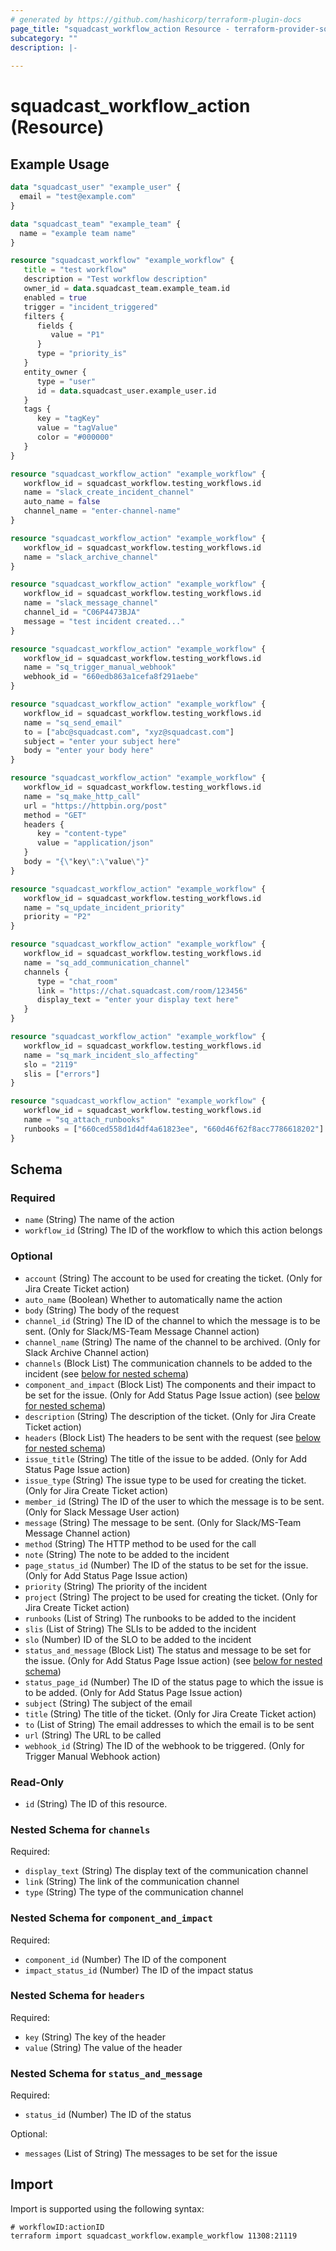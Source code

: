 ```yaml
---
# generated by https://github.com/hashicorp/terraform-plugin-docs
page_title: "squadcast_workflow_action Resource - terraform-provider-squadcast"
subcategory: ""
description: |-
  
---
```


# squadcast_workflow_action (Resource)



## Example Usage

```terraform
data "squadcast_user" "example_user" {
  email = "test@example.com"
}

data "squadcast_team" "example_team" {
  name = "example team name"
}

resource "squadcast_workflow" "example_workflow" {
   title = "test workflow"
   description = "Test workflow description"
   owner_id = data.squadcast_team.example_team.id
   enabled = true
   trigger = "incident_triggered"
   filters {
      fields {
         value = "P1"
      }
      type = "priority_is"
   }
   entity_owner {
      type = "user" 
      id = data.squadcast_user.example_user.id
   }
   tags {
      key = "tagKey"
      value = "tagValue"
      color = "#000000"
   }
}

resource "squadcast_workflow_action" "example_workflow" {
   workflow_id = squadcast_workflow.testing_workflows.id
   name = "slack_create_incident_channel" 
   auto_name = false
   channel_name = "enter-channel-name"
}

resource "squadcast_workflow_action" "example_workflow" {
   workflow_id = squadcast_workflow.testing_workflows.id
   name = "slack_archive_channel" 
}

resource "squadcast_workflow_action" "example_workflow" {
   workflow_id = squadcast_workflow.testing_workflows.id
   name = "slack_message_channel"
   channel_id = "C06P4473BJA"
   message = "test incident created..."
}

resource "squadcast_workflow_action" "example_workflow" {
   workflow_id = squadcast_workflow.testing_workflows.id
   name = "sq_trigger_manual_webhook" 
   webhook_id = "660edb863a1cefa8f291aebe"
}

resource "squadcast_workflow_action" "example_workflow" {
   workflow_id = squadcast_workflow.testing_workflows.id
   name = "sq_send_email"
   to = ["abc@squadcast.com", "xyz@squadcast.com"]
   subject = "enter your subject here"
   body = "enter your body here"
}

resource "squadcast_workflow_action" "example_workflow" {
   workflow_id = squadcast_workflow.testing_workflows.id
   name = "sq_make_http_call"
   url = "https://httpbin.org/post"
   method = "GET"
   headers {
      key = "content-type"
      value = "application/json"
   }
   body = "{\"key\":\"value\"}"
}

resource "squadcast_workflow_action" "example_workflow" {
   workflow_id = squadcast_workflow.testing_workflows.id
   name = "sq_update_incident_priority"
   priority = "P2"
}

resource "squadcast_workflow_action" "example_workflow" {
   workflow_id = squadcast_workflow.testing_workflows.id
   name = "sq_add_communication_channel"
   channels {
      type = "chat_room"
      link = "https://chat.squadcast.com/room/123456"
      display_text = "enter your display text here"
   }
}

resource "squadcast_workflow_action" "example_workflow" {
   workflow_id = squadcast_workflow.testing_workflows.id
   name = "sq_mark_incident_slo_affecting"
   slo = "2119"
   slis = ["errors"]
}

resource "squadcast_workflow_action" "example_workflow" {
   workflow_id = squadcast_workflow.testing_workflows.id
   name = "sq_attach_runbooks"
   runbooks = ["660ced558d1d4df4a61823ee", "660d46f62f8acc7786618202"]
}
```

<!-- schema generated by tfplugindocs -->
## Schema

### Required

- `name` (String) The name of the action
- `workflow_id` (String) The ID of the workflow to which this action belongs

### Optional

- `account` (String) The account to be used for creating the ticket. (Only for Jira Create Ticket action)
- `auto_name` (Boolean) Whether to automatically name the action
- `body` (String) The body of the request
- `channel_id` (String) The ID of the channel to which the message is to be sent. (Only for Slack/MS-Team Message Channel action)
- `channel_name` (String) The name of the channel to be archived. (Only for Slack Archive Channel action)
- `channels` (Block List) The communication channels to be added to the incident (see [below for nested schema](#nestedblock--channels))
- `component_and_impact` (Block List) The components and their impact to be set for the issue. (Only for Add Status Page Issue action) (see [below for nested schema](#nestedblock--component_and_impact))
- `description` (String) The description of the ticket. (Only for Jira Create Ticket action)
- `headers` (Block List) The headers to be sent with the request (see [below for nested schema](#nestedblock--headers))
- `issue_title` (String) The title of the issue to be added. (Only for Add Status Page Issue action)
- `issue_type` (String) The issue type to be used for creating the ticket. (Only for Jira Create Ticket action)
- `member_id` (String) The ID of the user to which the message is to be sent. (Only for Slack Message User action)
- `message` (String) The message to be sent. (Only for Slack/MS-Team Message Channel action)
- `method` (String) The HTTP method to be used for the call
- `note` (String) The note to be added to the incident
- `page_status_id` (Number) The ID of the status to be set for the issue. (Only for Add Status Page Issue action)
- `priority` (String) The priority of the incident
- `project` (String) The project to be used for creating the ticket. (Only for Jira Create Ticket action)
- `runbooks` (List of String) The runbooks to be added to the incident
- `slis` (List of String) The SLIs to be added to the incident
- `slo` (Number) ID of the SLO to be added to the incident
- `status_and_message` (Block List) The status and message to be set for the issue. (Only for Add Status Page Issue action) (see [below for nested schema](#nestedblock--status_and_message))
- `status_page_id` (Number) The ID of the status page to which the issue is to be added. (Only for Add Status Page Issue action)
- `subject` (String) The subject of the email
- `title` (String) The title of the ticket. (Only for Jira Create Ticket action)
- `to` (List of String) The email addresses to which the email is to be sent
- `url` (String) The URL to be called
- `webhook_id` (String) The ID of the webhook to be triggered. (Only for Trigger Manual Webhook action)

### Read-Only

- `id` (String) The ID of this resource.

<a id="nestedblock--channels"></a>
### Nested Schema for `channels`

Required:

- `display_text` (String) The display text of the communication channel
- `link` (String) The link of the communication channel
- `type` (String) The type of the communication channel


<a id="nestedblock--component_and_impact"></a>
### Nested Schema for `component_and_impact`

Required:

- `component_id` (Number) The ID of the component
- `impact_status_id` (Number) The ID of the impact status


<a id="nestedblock--headers"></a>
### Nested Schema for `headers`

Required:

- `key` (String) The key of the header
- `value` (String) The value of the header


<a id="nestedblock--status_and_message"></a>
### Nested Schema for `status_and_message`

Required:

- `status_id` (Number) The ID of the status

Optional:

- `messages` (List of String) The messages to be set for the issue

## Import

Import is supported using the following syntax:

```shell
# workflowID:actionID
terraform import squadcast_workflow.example_workflow 11308:21119
```

